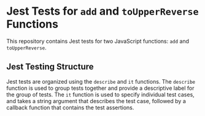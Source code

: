 # Jest Tests for `add` and `toUpperReverse` Functions

This repository contains Jest tests for two JavaScript functions: `add` and `toUpperReverse`.

## Jest Testing Structure

Jest tests are organized using the `describe` and `it` functions. The `describe` function is used to group tests together and provide a descriptive label for the group of tests. The `it` function is used to specify individual test cases, and takes a string argument that describes the test case, followed by a callback function that contains the test assertions.

